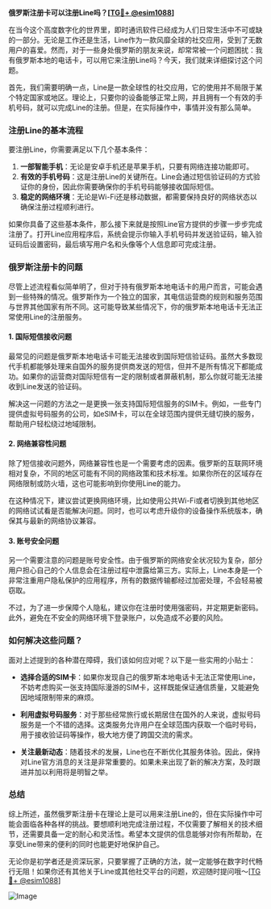 **俄罗斯注册卡可以注册Line吗？[[TG💪+ @esim1088](https://t.me/s/esim1088)]**

在当今这个高度数字化的世界里，即时通讯软件已经成为人们日常生活中不可或缺的一部分。无论是工作还是生活，Line作为一款风靡全球的社交应用，受到了无数用户的喜爱。然而，对于一些身处俄罗斯的朋友来说，却常常被一个问题困扰：我有俄罗斯本地的电话卡，可以用它来注册Line吗？今天，我们就来详细探讨这个问题。

首先，我们需要明确一点，Line是一款全球性的社交应用，它的使用并不局限于某个特定国家或地区。理论上，只要你的设备能够正常上网，并且拥有一个有效的手机号码，就可以完成Line的注册。但是，在实际操作中，事情并没有那么简单。

### 注册Line的基本流程

要注册Line，你需要满足以下几个基本条件：

1. **一部智能手机**：无论是安卓手机还是苹果手机，只要有网络连接功能即可。
2. **有效的手机号码**：这是注册Line的关键所在。Line会通过短信验证码的方式验证你的身份，因此你需要确保你的手机号码能够接收国际短信。
3. **稳定的网络环境**：无论是Wi-Fi还是移动数据，都需要保持良好的网络状态以确保注册过程顺利进行。

如果你具备了这些基本条件，那么接下来就是按照Line官方提供的步骤一步步完成注册了。打开Line应用程序后，系统会提示你输入手机号码并发送验证码，输入验证码后设置密码，最后填写用户名和头像等个人信息即可完成注册。

### 俄罗斯注册卡的问题

尽管上述流程看似简单明了，但对于持有俄罗斯本地电话卡的用户而言，可能会遇到一些特殊的情况。俄罗斯作为一个独立的国家，其电信运营商的规则和服务范围与世界其他国家有所不同。这可能导致某些情况下，你的俄罗斯本地电话卡无法正常使用Line的注册服务。

#### 1. 国际短信接收问题

最常见的问题是俄罗斯本地电话卡可能无法接收到国际短信验证码。虽然大多数现代手机都能够处理来自国外的服务提供商发送的短信，但并不是所有情况下都能成功。如果你的运营商对国际短信有一定的限制或者屏蔽机制，那么你就可能无法接收到Line发送的验证码。

解决这一问题的方法之一是更换一张支持国际短信服务的SIM卡。例如，一些专门提供虚拟号码服务的公司，如eSIM卡，可以在全球范围内提供无缝切换的服务，帮助用户轻松绕过地域限制。

#### 2. 网络兼容性问题

除了短信接收问题外，网络兼容性也是一个需要考虑的因素。俄罗斯的互联网环境相对复杂，不同的地区可能有不同的网络政策和技术标准。如果你所在的区域存在网络限制或防火墙，这也可能影响到你使用Line的能力。

在这种情况下，建议尝试更换网络环境，比如使用公共Wi-Fi或者切换到其他地区的网络试试看是否能解决问题。同时，也可以考虑升级你的设备操作系统版本，确保其与最新的网络协议兼容。

#### 3. 账号安全问题

另一个需要注意的问题是账号安全性。由于俄罗斯的网络安全状况较为复杂，部分用户担心自己的个人信息会在注册过程中泄露给第三方。实际上，Line本身是一个非常注重用户隐私保护的应用程序，所有的数据传输都经过加密处理，不会轻易被窃取。

不过，为了进一步保障个人隐私，建议你在注册时使用强密码，并定期更新密码。此外，避免在不安全的网络环境下登录账户，以免造成不必要的风险。

### 如何解决这些问题？

面对上述提到的各种潜在障碍，我们该如何应对呢？以下是一些实用的小贴士：

- **选择合适的SIM卡**：如果你发现自己的俄罗斯本地电话卡无法正常使用Line，不妨考虑购买一张支持国际漫游的SIM卡，这样既能保证通信质量，又能避免因地域限制带来的麻烦。
  
- **利用虚拟号码服务**：对于那些经常旅行或长期居住在国外的人来说，虚拟号码服务是一个不错的选择。这类服务允许用户在全球范围内获取一个临时号码，用于接收验证码等操作，极大地方便了跨国交流的需求。

- **关注最新动态**：随着技术的发展，Line也在不断优化其服务体验。因此，保持对Line官方消息的关注是非常重要的。如果未来出现了新的解决方案，及时跟进并加以利用将是明智之举。

### 总结

综上所述，虽然俄罗斯注册卡在理论上是可以用来注册Line的，但在实际操作中可能会面临各种各样的挑战。要想顺利地完成注册过程，不仅需要了解相关的技术细节，还需要具备一定的耐心和灵活性。希望本文提供的信息能够对你有所帮助，在享受Line带来的便利的同时也能更好地保护自己。

无论你是初学者还是资深玩家，只要掌握了正确的方法，就一定能够在数字时代畅行无阻！如果你还有其他关于Line或其他社交平台的问题，欢迎随时提问哦～[[TG💪+ @esim1088](https://t.me/s/esim1088)]

![Image](https://i.postimg.cc/4NQfJmqS/Snipaste-2025-05-13-00-14-12.png)